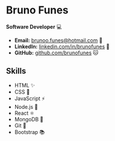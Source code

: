 # Bruno Funes

**Software Developer** 💻

- **Email:** brunoo.funes@hotmail.com 📧
- **LinkedIn:** [linkedin.com/in/brunofunes](https://linkedin.com/in/brunofunes) 🔗
- **GitHub:** [github.com/brunofunes](https://github.com/brunofunes) 🐱

## Skills

- HTML ✨
- CSS 🎨
- JavaScript ⚡
- Node.js 🚀
- React ⚛️
- MongoDB 🍃
- Git 🔧
- Bootstrap 📚
